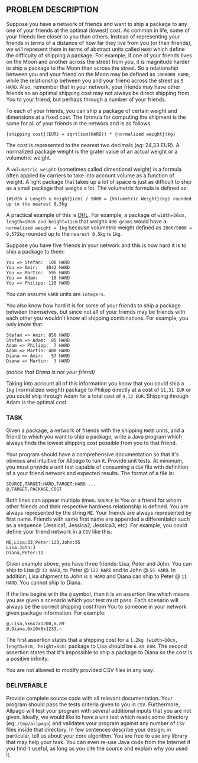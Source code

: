 PROBLEM DESCRIPTION
-------------------

Suppose you have a network of friends and want to ship a package to any one of 
your friends at the optimal (lowest) cost. As common in life, some of your friends 
live closer to you than others. Instead of representing your friends in terms of a distance 
of how far they live from you (or their friends), we will represent them in terms of 
abstract units called `HARD` which define the difficulty of shipping a package. For example, 
if one of your friends lives on the Moon and another across the street from you, it is 
magnitude harder to ship a package to the Moon than across the street. So a relationship 
between you and your friend on the Moon may be defined as `1000000 HARD`, while the 
relationship between you and your friend across the street as `5 HARD`. Also, remember 
that in your network, your friends may have other friends so an optimal shipping cost 
may not always be direct shipping from You to your friend, but perhaps through a number 
of your friends. 

To each of your friends, you can ship a package of certain weight and dimensions at a
fixed cost. The formula for computing the shipment is the same for all of your 
friends in the network and is as follows:

```
{shipping cost}(EUR) = sqrt(sum(HARD)) * {normalized weight}(kg)
```

The cost is represented to the nearest two decimals (eg: 24,33 EUR). A normalized package 
weight is the grater value of an actual weight or a volumetric weight.

A `volumetric weight` (sometimes called dimentional weight) is a formula often applied by 
carriers to take into account volume as a function of weight. A light package that 
takes up a lot of space is just as difficult to ship as a small package that weighs a lot. 
The volumetric formula is defined as:


```
{Width x Length x Height}(cm) / 5000 = {Volumetric Weight}(kg) rounded up to the nearest 0,5kg
```

A practical example of this is [DHL](http://wap.dhl.com/serv/volweight.html). For example,
a package of `width=26cm, length=10cm and height=11cm` that weighs `400 grams` would 
have a `normalized weight = 1kg` because volumetric weight defined as `2860/5000 = 0,572kg` 
rounded up to the `nearest 0,5kg` is `1kg`.

Suppose you have five friends in your network and this is how hard it is to ship a package 
to them:
```
You => Stefan:  100 HARD 
You => Amir:   1042 HARD 
You => Martin:  595 HARD 
You => Adam:     10 HARD 
You => Philipp: 128 HARD
```
You can assume `HARD` units are `integers`. 

You also know how hard it is for some of your friends to ship a package between themselves, but 
since not all of your friends may be friends with each other you wouldn't know all shipping 
combinations. For example, you only know that:
```
Stefan => Amir: 850 HARD 
Stefan => Adam:  85 HARD 
Adam => Philipp:  7 HARD 
Adam => Martin: 400 HARD 
Diana => Amir:   57 HARD 
Diana => Martin:  3 HARD
```
_(notice that Diana is not your friend)_

Taking into account all of this information you know that you could ship a `1kg` (normalized weight) 
package to Philipp directly at a cost of `11,31 EUR` or you could ship through Adam for a 
total cost of `4,12 EUR`. Shipping through Adam is the optimal cost.

### TASK

Given a package, a network of friends with the shipping `HARD` units, and a friend to which 
you want to ship a package, write a Java program which always finds the lowest shipping cost 
possible from you to that friend.

Your program should have a comprehensive documentation so that it's obvious and intuitive for 
Allpago to run it. Provide unit tests. At minimum, you must provide a unit test capable of consuming a 
`CSV` file with definition of a your friend network and expected results. The format of a file is:

```
SOURCE,TARGET:HARD,TARGET:HARD ... 
@,TARGET,PACKAGE,COST
```

Both lines can appear multiple times. `SOURCE` is You or a friend for whom other friends and
their respective hardness relationship is defined. You are always represented by the string 
`ME`. Your friends are always represented by first name. Friends with same first name are appended 
a differentiator such as a sequence (Jessica1, Jessica2, Jessica3, etc). For example, you could 
define your friend network in a `CSV` like this:


```
ME,Lisa:33,Peter:123,John:55 
Lisa,John:3 
Diana,Peter:11
```

Given example above, you have three friends: Lisa, Peter and John. You can ship to Lisa @ `33 HARD`,
to Peter @ `123 HARD` and to John @ `55 HARD`. In addition, Lisa shipment to John is `3 HARD` 
and Diana can ship to Peter @ `11 HARD`. You cannot ship to Diana.

If the line begins with the `@` symbol, then it is an assertion line which means you are given 
a scenario which your test must pass. Each scenario will always be the correct shipping cost from You 
to someone in your network given package information. For example:

```
@,Lisa,5x6x7x1200,6.89 
@,Diana,6x10x8x1233,~
```

The first assertion states that a shipping cost for a `1.2kg (width=10cm, length=9cm, height=5cm)`
package to Lisa should be `6.89 EUR`. The second assertion states that it's impossible to ship a 
package to Diana so the cost is a positive infinity.

You are not allowed to modify provided CSV files in any way.

### DELIVERABLE

Provide complete source code with all relevant documentation. Your program should pass the tests 
criteria given to you in `CSV`. Furthermore, Allpago will test your program with several additional 
inputs that you are not given. Ideally, we would like to have a unit test which reads some 
directory (eg: `/tmp/allpago`) and validates your program against any number of `CSV` files inside 
that directory. In few sentences describe your design; in particular, tell us about your core 
algorithm. You are free to use any library that may help your task. You can even re-use Java 
code from the Internet if you find it useful, as long as you cite the source and explain why 
you used it.
